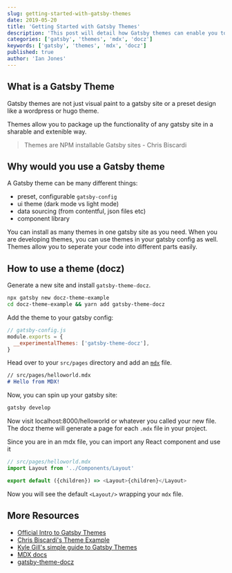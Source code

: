 ```yaml
---
slug: getting-started-with-gatsby-themes
date: 2019-05-20
title: 'Getting Started with Gatsby Themes'
description: 'This post will detail how Gatsby themes can enable you to build your blog, documentation site, or ecommerse site faster.'
categories: ['gatsby', 'themes', 'mdx', 'docz']
keywords: ['gatsby', 'themes', 'mdx', 'docz']
published: true
author: 'Ian Jones'
---
```


## What is a Gatsby Theme

Gatsby themes are not just visual paint to a gatsby site or a preset design like a wordpress or hugo theme.

Themes allow you to package up the functionality of any gatsby site in a sharable and extenible way.

> Themes are NPM installable Gatsby sites - Chris Biscardi

## Why would you use a Gatsby theme

A Gatsby theme can be many different things:

- preset, configurable `gatsby-config`
- ui theme (dark mode vs light mode)
- data sourcing (from contentful, json files etc)
- component library

You can install as many themes in one gatsby site as you need. When you are developing themes, you can use themes in your gatsby config as well. Themes allow you to seperate your code into different parts easily.

## How to use a theme (docz)

Generate a new site and install `gatsby-theme-docz`.

```bash
npx gatsby new docz-theme-example
cd docz-theme-example && yarn add gatsby-theme-docz
```

Add the theme to your gatsby config:

```js
// gatsby-config.js
module.exports = {
  __experimentalThemes: ['gatsby-theme-docz'],
}
```

Head over to your `src/pages` directory and add an [`mdx`](https://github.com/mdx-js/mdx) file.

```markdown
// src/pages/helloworld.mdx
# Hello from MDX!
```

Now, you can spin up your gatsby site:

```bash
gatsby develop
```

Now visit localhost:8000/helloworld or whatever you called your new file. The docz theme will generate a page for each `.mdx` file in your project.

Since you are in an mdx file, you can import any React component and use it

```js
// src/pages/helloworld.mdx
import Layout from '../Components/Layout'

export default ({children}) => <Layout>{children}</Layout>
```

Now you will see the default `<Layout/>` wrapping your `mdx` file.


## More Resources

- [Official Intro to Gatsby Themes](https://www.gatsbyjs.org/blog/2018-11-11-introducing-gatsby-themes/)
- [Chris Biscardi's Theme Example](https://github.com/ChristopherBiscardi/gatsby-theme-examples)
- [Kyle Gill's simple guide to Gatsby Themes](https://medium.com/@kyle.robert.gill/a-simple-guide-to-gatsbyjs-themes-a4f9765c5ac7)
- [MDX docs](https://github.com/mdx-js/mdx)
- [gatsby-theme-docz](https://github.com/pedronauck/docz/tree/master/core/gatsby-theme-docz)
